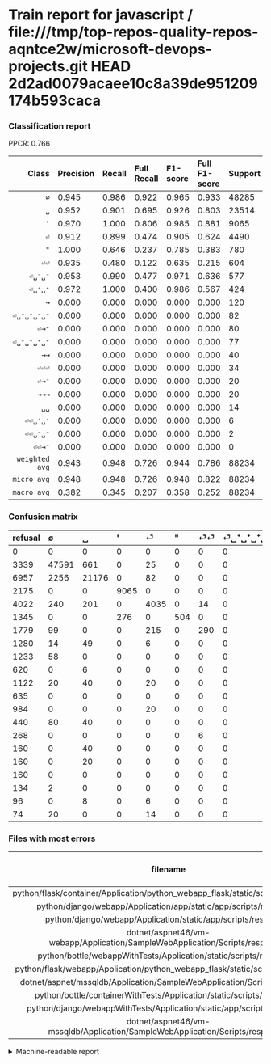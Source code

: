 # Train report for javascript / file:///tmp/top-repos-quality-repos-aqntce2w/microsoft-devops-projects.git HEAD 2d2ad0079acaee10c8a39de951209174b593caca

### Classification report

PPCR: 0.766

| Class | Precision | Recall | Full Recall | F1-score | Full F1-score | Support | Full Support | PPCR |
|------:|:----------|:-------|:------------|:---------|:---------|:--------|:-------------|:-----|
| `∅` | 0.945| 0.986| 0.922| 0.965| 0.933| 48285| 51624| 0.935 |
| `␣` | 0.952| 0.901| 0.695| 0.926| 0.803| 23514| 30471| 0.772 |
| `'` | 0.970| 1.000| 0.806| 0.985| 0.881| 9065| 11240| 0.806 |
| `⏎` | 0.912| 0.899| 0.474| 0.905| 0.624| 4490| 8512| 0.527 |
| `"` | 1.000| 0.646| 0.237| 0.785| 0.383| 780| 2125| 0.367 |
| `⏎⏎` | 0.935| 0.480| 0.122| 0.635| 0.215| 604| 2383| 0.253 |
| `⏎␣⁻␣⁻` | 0.953| 0.990| 0.477| 0.971| 0.636| 577| 1197| 0.482 |
| `⏎␣⁺␣⁺` | 0.972| 1.000| 0.400| 0.986| 0.567| 424| 1059| 0.400 |
| `⇥` | 0.000| 0.000| 0.000| 0.000| 0.000| 120| 560| 0.214 |
| `⏎␣⁻␣⁻␣⁻␣⁻` | 0.000| 0.000| 0.000| 0.000| 0.000| 82| 1315| 0.062 |
| `⏎⇥⁺` | 0.000| 0.000| 0.000| 0.000| 0.000| 80| 1202| 0.067 |
| `⏎␣⁺␣⁺␣⁺␣⁺` | 0.000| 0.000| 0.000| 0.000| 0.000| 77| 1357| 0.057 |
| `⇥⇥` | 0.000| 0.000| 0.000| 0.000| 0.000| 40| 200| 0.200 |
| `⏎⏎⏎` | 0.000| 0.000| 0.000| 0.000| 0.000| 34| 108| 0.315 |
| `⏎⇥⁻` | 0.000| 0.000| 0.000| 0.000| 0.000| 20| 1004| 0.020 |
| `⇥⇥⇥` | 0.000| 0.000| 0.000| 0.000| 0.000| 20| 180| 0.111 |
| `␣␣` | 0.000| 0.000| 0.000| 0.000| 0.000| 14| 110| 0.127 |
| `⏎⏎␣⁺␣⁺` | 0.000| 0.000| 0.000| 0.000| 0.000| 6| 274| 0.022 |
| `⏎⏎␣⁻␣⁻` | 0.000| 0.000| 0.000| 0.000| 0.000| 2| 136| 0.015 |
| `⏎⏎⇥⁻` | 0.000| 0.000| 0.000| 0.000| 0.000| 0| 160| 0.000 |
| `weighted avg` | 0.943| 0.948| 0.726| 0.944| 0.786| 88234| 115217| 0.766 |
| `micro avg` | 0.948| 0.948| 0.726| 0.948| 0.822| 88234| 115217| 0.766 |
| `macro avg` | 0.382| 0.345| 0.207| 0.358| 0.252| 88234| 115217| 0.766 |

### Confusion matrix

|refusal|  ∅| ␣| '| ⏎| "| ⏎⏎| ⏎␣⁺␣⁺␣⁺␣⁺| ⏎␣⁻␣⁻␣⁻␣⁻| ⏎␣⁻␣⁻| ⏎⇥⁺| ⏎␣⁺␣⁺| ⏎⇥⁻| ⇥| ⏎⏎␣⁺␣⁺| ⇥⇥| ⇥⇥⇥| ⏎⏎⇥⁻| ⏎⏎␣⁻␣⁻| ␣␣| ⏎⏎⏎| 
|:---|:---|:---|:---|:---|:---|:---|:---|:---|:---|:---|:---|:---|:---|:---|:---|:---|:---|:---|:---|:---|
|0 |0 |0 |0 |0 |0 |0 |0 |0 |0 |0 |0 |0 |0 |0 |0 |0 |0 |0 |0 |0 |
|3339 |47591 |661 |0 |25 |0 |0 |0 |0 |4 |0 |4 |0 |0 |0 |0 |0 |0 |0 |0 |0 |
|6957 |2256 |21176 |0 |82 |0 |0 |0 |0 |0 |0 |0 |0 |0 |0 |0 |0 |0 |0 |0 |0 |
|2175 |0 |0 |9065 |0 |0 |0 |0 |0 |0 |0 |0 |0 |0 |0 |0 |0 |0 |0 |0 |0 |
|4022 |240 |201 |0 |4035 |0 |14 |0 |0 |0 |0 |0 |0 |0 |0 |0 |0 |0 |0 |0 |0 |
|1345 |0 |0 |276 |0 |504 |0 |0 |0 |0 |0 |0 |0 |0 |0 |0 |0 |0 |0 |0 |0 |
|1779 |99 |0 |0 |215 |0 |290 |0 |0 |0 |0 |0 |0 |0 |0 |0 |0 |0 |0 |0 |0 |
|1280 |14 |49 |0 |6 |0 |0 |0 |0 |0 |0 |8 |0 |0 |0 |0 |0 |0 |0 |0 |0 |
|1233 |58 |0 |0 |0 |0 |0 |0 |0 |24 |0 |0 |0 |0 |0 |0 |0 |0 |0 |0 |0 |
|620 |0 |6 |0 |0 |0 |0 |0 |0 |571 |0 |0 |0 |0 |0 |0 |0 |0 |0 |0 |0 |
|1122 |20 |40 |0 |20 |0 |0 |0 |0 |0 |0 |0 |0 |0 |0 |0 |0 |0 |0 |0 |0 |
|635 |0 |0 |0 |0 |0 |0 |0 |0 |0 |0 |424 |0 |0 |0 |0 |0 |0 |0 |0 |0 |
|984 |0 |0 |0 |20 |0 |0 |0 |0 |0 |0 |0 |0 |0 |0 |0 |0 |0 |0 |0 |0 |
|440 |80 |40 |0 |0 |0 |0 |0 |0 |0 |0 |0 |0 |0 |0 |0 |0 |0 |0 |0 |0 |
|268 |0 |0 |0 |0 |0 |6 |0 |0 |0 |0 |0 |0 |0 |0 |0 |0 |0 |0 |0 |0 |
|160 |0 |40 |0 |0 |0 |0 |0 |0 |0 |0 |0 |0 |0 |0 |0 |0 |0 |0 |0 |0 |
|160 |0 |20 |0 |0 |0 |0 |0 |0 |0 |0 |0 |0 |0 |0 |0 |0 |0 |0 |0 |0 |
|160 |0 |0 |0 |0 |0 |0 |0 |0 |0 |0 |0 |0 |0 |0 |0 |0 |0 |0 |0 |0 |
|134 |2 |0 |0 |0 |0 |0 |0 |0 |0 |0 |0 |0 |0 |0 |0 |0 |0 |0 |0 |0 |
|96 |0 |8 |0 |6 |0 |0 |0 |0 |0 |0 |0 |0 |0 |0 |0 |0 |0 |0 |0 |0 |
|74 |20 |0 |0 |14 |0 |0 |0 |0 |0 |0 |0 |0 |0 |0 |0 |0 |0 |0 |0 |0 |

### Files with most errors

| filename | number of errors|
|:----:|:-----|
| python/flask/container/Application/python_webapp_flask/static/scripts/respond.js | 109 |
| python/django/webapp/Application/app/static/app/scripts/respond.js | 109 |
| python/django/webapp/Application/static/app/scripts/respond.js | 109 |
| dotnet/aspnet46/vm-webapp/Application/SampleWebApplication/Scripts/respond.js | 109 |
| python/bottle/webappWithTests/Application/static/scripts/respond.js | 109 |
| python/flask/webapp/Application/python_webapp_flask/static/scripts/respond.js | 109 |
| dotnet/aspnet/mssqldb/Application/SampleWebApplication/Scripts/respond.js | 109 |
| python/bottle/containerWithTests/Application/static/scripts/respond.js | 109 |
| python/django/webappWithTests/Application/static/app/scripts/respond.js | 109 |
| dotnet/aspnet46/vm-mssqldb/Application/SampleWebApplication/Scripts/respond.js | 109 |

<details>
    <summary>Machine-readable report</summary>
```json
{
  "cl_report": {"\"": {"f1-score": 0.7850467289719627, "precision": 1.0, "recall": 0.6461538461538462, "support": 780}, "\u0027": {"f1-score": 0.9850048897098772, "precision": 0.970452842308104, "recall": 1.0, "support": 9065}, "macro avg": {"f1-score": 0.3578751631686029, "precision": 0.3820351065667974, "recall": 0.34503741298275514, "support": 88234}, "micro avg": {"f1-score": 0.9481152390235058, "precision": 0.9481152390235057, "recall": 0.9481152390235057, "support": 88234}, "weighted avg": {"f1-score": 0.9442398635675741, "precision": 0.942954973412764, "recall": 0.9481152390235057, "support": 88234}, "\u21e5": {"f1-score": 0.0, "precision": 0.0, "recall": 0.0, "support": 120}, "\u21e5\u21e5": {"f1-score": 0.0, "precision": 0.0, "recall": 0.0, "support": 40}, "\u21e5\u21e5\u21e5": {"f1-score": 0.0, "precision": 0.0, "recall": 0.0, "support": 20}, "\u2205": {"f1-score": 0.9646987280190544, "precision": 0.9446407304485908, "recall": 0.9856270063166614, "support": 48285}, "\u23ce": {"f1-score": 0.9054190508246382, "precision": 0.9122767352475695, "recall": 0.8986636971046771, "support": 4490}, "\u23ce\u21e5\u207a": {"f1-score": 0.0, "precision": 0.0, "recall": 0.0, "support": 80}, "\u23ce\u21e5\u207b": {"f1-score": 0.0, "precision": 0.0, "recall": 0.0, "support": 20}, "\u23ce\u23ce": {"f1-score": 0.6345733041575493, "precision": 0.9354838709677419, "recall": 0.48013245033112584, "support": 604}, "\u23ce\u23ce\u21e5\u207b": {"f1-score": 0.0, "precision": 0.0, "recall": 0.0, "support": 0}, "\u23ce\u23ce\u23ce": {"f1-score": 0.0, "precision": 0.0, "recall": 0.0, "support": 34}, "\u23ce\u23ce\u2423\u207a\u2423\u207a": {"f1-score": 0.0, "precision": 0.0, "recall": 0.0, "support": 6}, "\u23ce\u23ce\u2423\u207b\u2423\u207b": {"f1-score": 0.0, "precision": 0.0, "recall": 0.0, "support": 2}, "\u23ce\u2423\u207a\u2423\u207a": {"f1-score": 0.986046511627907, "precision": 0.9724770642201835, "recall": 1.0, "support": 424}, "\u23ce\u2423\u207a\u2423\u207a\u2423\u207a\u2423\u207a": {"f1-score": 0.0, "precision": 0.0, "recall": 0.0, "support": 77}, "\u23ce\u2423\u207b\u2423\u207b": {"f1-score": 0.9710884353741497, "precision": 0.9532554257095158, "recall": 0.9896013864818024, "support": 577}, "\u23ce\u2423\u207b\u2423\u207b\u2423\u207b\u2423\u207b": {"f1-score": 0.0, "precision": 0.0, "recall": 0.0, "support": 82}, "\u2423": {"f1-score": 0.9256256146869194, "precision": 0.952115462434243, "recall": 0.9005698732669899, "support": 23514}, "\u2423\u2423": {"f1-score": 0.0, "precision": 0.0, "recall": 0.0, "support": 14}},
  "cl_report_full": {"\"": {"f1-score": 0.3834157474324838, "precision": 1.0, "recall": 0.2371764705882353, "support": 2125}, "\u0027": {"f1-score": 0.8809095767941304, "precision": 0.970452842308104, "recall": 0.8064946619217082, "support": 11240}, "macro avg": {"f1-score": 0.2521624655922717, "precision": 0.3820351065667974, "recall": 0.2066820011289626, "support": 115217}, "micro avg": {"f1-score": 0.8223700055541628, "precision": 0.9481152390235057, "recall": 0.7260734093059183, "support": 115217}, "weighted avg": {"f1-score": 0.7859552712542452, "precision": 0.8937603900690165, "recall": 0.7260734093059183, "support": 115217}, "\u21e5": {"f1-score": 0.0, "precision": 0.0, "recall": 0.0, "support": 560}, "\u21e5\u21e5": {"f1-score": 0.0, "precision": 0.0, "recall": 0.0, "support": 200}, "\u21e5\u21e5\u21e5": {"f1-score": 0.0, "precision": 0.0, "recall": 0.0, "support": 180}, "\u2205": {"f1-score": 0.9331202697933414, "precision": 0.9446407304485908, "recall": 0.9218774213544088, "support": 51624}, "\u23ce": {"f1-score": 0.6238886741399304, "precision": 0.9122767352475695, "recall": 0.47403665413533835, "support": 8512}, "\u23ce\u21e5\u207a": {"f1-score": 0.0, "precision": 0.0, "recall": 0.0, "support": 1202}, "\u23ce\u21e5\u207b": {"f1-score": 0.0, "precision": 0.0, "recall": 0.0, "support": 1004}, "\u23ce\u23ce": {"f1-score": 0.21537318975120684, "precision": 0.9354838709677419, "recall": 0.12169534200587495, "support": 2383}, "\u23ce\u23ce\u21e5\u207b": {"f1-score": 0.0, "precision": 0.0, "recall": 0.0, "support": 160}, "\u23ce\u23ce\u23ce": {"f1-score": 0.0, "precision": 0.0, "recall": 0.0, "support": 108}, "\u23ce\u23ce\u2423\u207a\u2423\u207a": {"f1-score": 0.0, "precision": 0.0, "recall": 0.0, "support": 274}, "\u23ce\u23ce\u2423\u207b\u2423\u207b": {"f1-score": 0.0, "precision": 0.0, "recall": 0.0, "support": 136}, "\u23ce\u2423\u207a\u2423\u207a": {"f1-score": 0.5672240802675586, "precision": 0.9724770642201835, "recall": 0.4003777148253069, "support": 1059}, "\u23ce\u2423\u207a\u2423\u207a\u2423\u207a\u2423\u207a": {"f1-score": 0.0, "precision": 0.0, "recall": 0.0, "support": 1357}, "\u23ce\u2423\u207b\u2423\u207b": {"f1-score": 0.6358574610244989, "precision": 0.9532554257095158, "recall": 0.47702589807852963, "support": 1197}, "\u23ce\u2423\u207b\u2423\u207b\u2423\u207b\u2423\u207b": {"f1-score": 0.0, "precision": 0.0, "recall": 0.0, "support": 1315}, "\u2423": {"f1-score": 0.8034603126422826, "precision": 0.952115462434243, "recall": 0.6949558596698501, "support": 30471}, "\u2423\u2423": {"f1-score": 0.0, "precision": 0.0, "recall": 0.0, "support": 110}},
  "ppcr": 0.7658071291562877
}
```
</details>
